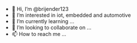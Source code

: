 - 👋 Hi, I’m @brijender123
- 👀 I’m interested in iot, embedded and automotive
- 🌱 I’m currently learning ...
- 💞️ I’m looking to collaborate on ...
- 📫 How to reach me ...

<!---
brijender123/brijender123 is a ✨ special ✨ repository because its `README.md` (this file) appears on your GitHub profile.
You can click the Preview link to take a look at your changes.
--->
